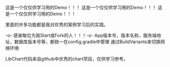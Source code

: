 这是一个仅仅供学习用的Demo！！！
这是一个仅仅供学习用的Demo！！！
这是一个仅仅供学习用的Demo！！！

里面的许多功能都是我对优秀的案例学习后的实践。

-o- 感谢每位为我Start或Fork的人！！！-o-
App版本号，版本名称，服务端地址，数据库版本号等，都统一在config.gradle中管理
通过BuildVariants来切换网络环境

LibChart代码来自github中优秀的chart项目，仅供学习参考。